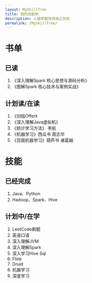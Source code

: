 ```yaml
---
layout: MySkillTree
title: 我的技能树
description: 人越学越觉得自己无知
permalink: /MySkillTree/
---
```


# 书单

## 已读
1. 《深入理解Spark 核心思想与源码分析》
2. 《图解Spark 核心技术与案例实战》

## 计划读/在读
1. 《剑指Offer》
2. 《深入理解Java虚拟机》
3. 《统计学习方法》 李航
4. 《机器学习》西瓜书 周志华
5. 《百面机器学习》葫芦书 诸葛越

# 技能

## 已经完成

1. Java、Python
2. Hadoop、Spark、Hive

## 计划中/在学

1. LeetCode刷题
2. 英语口语
3. 深入理解JVM
4. 深入理解Spark
5. 深入学习Hive Sql
5. Flink
6. Druid
7. 机器学习
8. 深度学习









